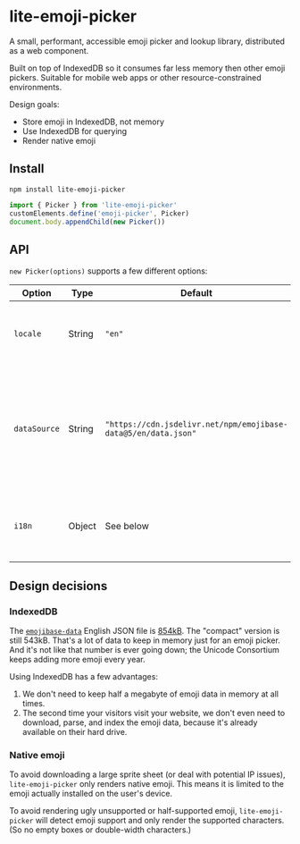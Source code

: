 lite-emoji-picker
====

A small, performant, accessible emoji picker and lookup library, distributed as a web component.

Built on top of IndexedDB so it consumes far less memory then other emoji pickers. Suitable for mobile web apps or other resource-constrained environments.

Design goals:

- Store emoji in IndexedDB, not memory
- Use IndexedDB for querying
- Render native emoji

## Install

    npm install lite-emoji-picker

```js
import { Picker } from 'lite-emoji-picker'
customElements.define('emoji-picker', Picker)
document.body.appendChild(new Picker())
```

## API

`new Picker(options)` supports a few different options:

| Option | Type | Default | Description |
| ------ | ---- | ------- | ----------- |
| `locale` | String | `"en"` | Locale, should map to the locales supported by `emojibase-data` |
| `dataSource` | String | `"https://cdn.jsdelivr.net/npm/emojibase-data@5/en/data.json"` | Where to fetch the emoji data from. Note that `lite-emoji-picker` requires the full `data.json`, not `compact.json`. |
| `i18n` | Object | See below | Strings to use for i18n in the Picker itself, i.e. the text and `aria-label`s.

## Design decisions

### IndexedDB

The [`emojibase-data`](https://github.com/milesj/emojibase) English JSON file is [854kB](https://unpkg.com/browse/emojibase-data@5.0.1/en/). The "compact" version is still 543kB. That's a lot of data to keep in memory just for an emoji picker. And it's not like that number is ever going down; the Unicode Consortium keeps adding more emoji every year.

Using IndexedDB has a few advantages:

1. We don't need to keep half a megabyte of emoji data in memory at all times.
2. The second time your visitors visit your website, we don't even need to download, parse, and index the emoji data, because it's already available on their hard drive.

### Native emoji

To avoid downloading a large sprite sheet (or deal with potential IP issues), `lite-emoji-picker` only renders native emoji. This means it is limited to the emoji actually installed on the user's device.

To avoid rendering ugly unsupported or half-supported emoji, `lite-emoji-picker` will detect emoji support and only render the supported characters. (So no empty boxes or double-width characters.)